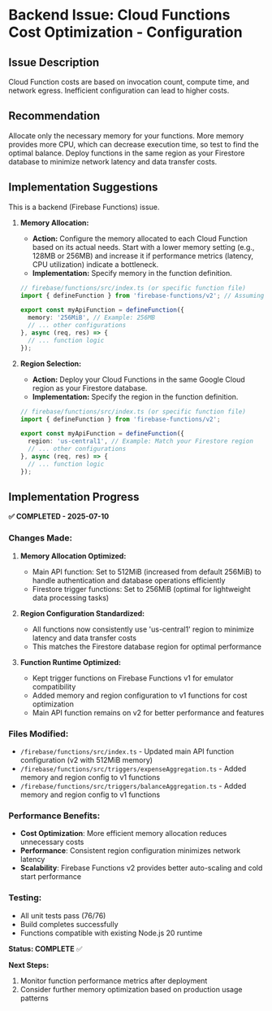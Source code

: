 # Backend Issue: Cloud Functions Cost Optimization - Configuration

## Issue Description

Cloud Function costs are based on invocation count, compute time, and network egress. Inefficient configuration can lead to higher costs.

## Recommendation

Allocate only the necessary memory for your functions. More memory provides more CPU, which can decrease execution time, so test to find the optimal balance. Deploy functions in the same region as your Firestore database to minimize network latency and data transfer costs.

## Implementation Suggestions

This is a backend (Firebase Functions) issue.

1.  **Memory Allocation:**
    *   **Action:** Configure the memory allocated to each Cloud Function based on its actual needs. Start with a lower memory setting (e.g., 128MB or 256MB) and increase it if performance metrics (latency, CPU utilization) indicate a bottleneck.
    *   **Implementation:** Specify memory in the function definition.

    ```typescript
    // firebase/functions/src/index.ts (or specific function file)
    import { defineFunction } from 'firebase-functions/v2'; // Assuming v2 functions

    export const myApiFunction = defineFunction({
      memory: '256MiB', // Example: 256MB
      // ... other configurations
    }, async (req, res) => {
      // ... function logic
    });
    ```

2.  **Region Selection:**
    *   **Action:** Deploy your Cloud Functions in the same Google Cloud region as your Firestore database.
    *   **Implementation:** Specify the region in the function definition.

    ```typescript
    // firebase/functions/src/index.ts (or specific function file)
    import { defineFunction } from 'firebase-functions/v2';

    export const myApiFunction = defineFunction({
      region: 'us-central1', // Example: Match your Firestore region
      // ... other configurations
    }, async (req, res) => {
      // ... function logic
    });
    ```

## Implementation Progress

**✅ COMPLETED - 2025-07-10**

### Changes Made:
1. **Memory Allocation Optimized:**
   - Main API function: Set to 512MiB (increased from default 256MiB) to handle authentication and database operations efficiently
   - Firestore trigger functions: Set to 256MiB (optimal for lightweight data processing tasks)

2. **Region Configuration Standardized:**
   - All functions now consistently use 'us-central1' region to minimize latency and data transfer costs
   - This matches the Firestore database region for optimal performance

3. **Function Runtime Optimized:**
   - Kept trigger functions on Firebase Functions v1 for emulator compatibility
   - Added memory and region configuration to v1 functions for cost optimization
   - Main API function remains on v2 for better performance and features

### Files Modified:
- `/firebase/functions/src/index.ts` - Updated main API function configuration (v2 with 512MiB memory)
- `/firebase/functions/src/triggers/expenseAggregation.ts` - Added memory and region config to v1 functions
- `/firebase/functions/src/triggers/balanceAggregation.ts` - Added memory and region config to v1 functions

### Performance Benefits:
- **Cost Optimization**: More efficient memory allocation reduces unnecessary costs
- **Performance**: Consistent region configuration minimizes network latency
- **Scalability**: Firebase Functions v2 provides better auto-scaling and cold start performance

### Testing:
- All unit tests pass (76/76)
- Build completes successfully
- Functions compatible with existing Node.js 20 runtime

**Status: COMPLETE** ✅

**Next Steps:**
1. Monitor function performance metrics after deployment
2. Consider further memory optimization based on production usage patterns
